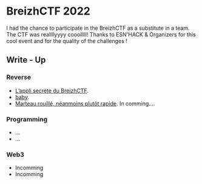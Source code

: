 # BreizhCTF 2022

I had the chance to participate in the BreizhCTF as a substitute in a team.
The CTF was reallllyyyy cooolllll! Thanks to ESN'HACK & Organizers for this cool event and for the quality of the challenges ! 

## Write - Up 

### Reverse


* [L’appli secrète du BreizhCTF](./CTF/2022/BreizhCTF/Reverse/SecretApp/solution.md).
* [baby](./CTF/2022/BreizhCTF/Reverse/baby/solution.md).
* [Marteau rouillé, néanmoins plutôt rapide](). In comming....

### Programming

* ...
* ...

### Web3

* Incomming
* Incomming
